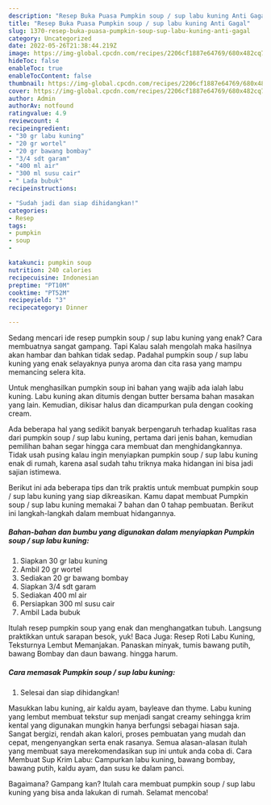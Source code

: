 ```yaml
---
description: "Resep Buka Puasa Pumpkin soup / sup labu kuning Anti Gagal"
title: "Resep Buka Puasa Pumpkin soup / sup labu kuning Anti Gagal"
slug: 1370-resep-buka-puasa-pumpkin-soup-sup-labu-kuning-anti-gagal
category: Uncategorized
date: 2022-05-26T21:38:44.219Z
image: https://img-global.cpcdn.com/recipes/2206cf1887e64769/680x482cq70/pumpkin-soup-sup-labu-kuning-foto-resep-utama.jpg
hideToc: false
enableToc: true
enableTocContent: false
thumbnail: https://img-global.cpcdn.com/recipes/2206cf1887e64769/680x482cq70/pumpkin-soup-sup-labu-kuning-foto-resep-utama.jpg
cover: https://img-global.cpcdn.com/recipes/2206cf1887e64769/680x482cq70/pumpkin-soup-sup-labu-kuning-foto-resep-utama.jpg
author: Admin
authorAv: notfound
ratingvalue: 4.9
reviewcount: 4
recipeingredient:
- "30 gr labu kuning"
- "20 gr wortel"
- "20 gr bawang bombay"
- "3/4 sdt garam"
- "400 ml air"
- "300 ml susu cair"
- " Lada bubuk"
recipeinstructions:

- "Sudah jadi dan siap dihidangkan!"
categories:
- Resep
tags:
- pumpkin
- soup
- 

katakunci: pumpkin soup  
nutrition: 240 calories
recipecuisine: Indonesian
preptime: "PT10M"
cooktime: "PT52M"
recipeyield: "3"
recipecategory: Dinner

---
```



Sedang mencari ide resep pumpkin soup / sup labu kuning yang enak? Cara membuatnya sangat gampang. Tapi Kalau salah mengolah maka hasilnya akan hambar dan bahkan tidak sedap. Padahal pumpkin soup / sup labu kuning yang enak selayaknya punya aroma dan cita rasa yang mampu memancing selera kita.


Untuk menghasilkan pumpkin soup ini bahan yang wajib ada ialah labu kuning. Labu kuning akan ditumis dengan butter bersama bahan masakan yang lain. Kemudian, dikisar halus dan dicampurkan pula dengan cooking cream.

Ada beberapa hal yang sedikit banyak berpengaruh terhadap kualitas rasa dari pumpkin soup / sup labu kuning, pertama dari jenis bahan, kemudian pemilihan bahan segar hingga cara membuat dan menghidangkannya. Tidak usah pusing kalau ingin menyiapkan pumpkin soup / sup labu kuning enak di rumah, karena asal sudah tahu triknya maka hidangan ini bisa jadi sajian istimewa.


Berikut ini ada beberapa tips dan trik praktis untuk membuat pumpkin soup / sup labu kuning yang siap dikreasikan. Kamu dapat membuat Pumpkin soup / sup labu kuning memakai 7 bahan dan 0 tahap pembuatan. Berikut ini langkah-langkah dalam membuat hidangannya.

<!--inarticleads1-->

##### Bahan-bahan dan bumbu yang digunakan dalam menyiapkan Pumpkin soup / sup labu kuning:

1. Siapkan 30 gr labu kuning
1. Ambil 20 gr wortel
1. Sediakan 20 gr bawang bombay
1. Siapkan 3/4 sdt garam
1. Sediakan 400 ml air
1. Persiapkan 300 ml susu cair
1. Ambil  Lada bubuk


Itulah resep pumpkin soup yang enak dan menghangatkan tubuh. Langsung praktikkan untuk sarapan besok, yuk! Baca Juga: Resep Roti Labu Kuning, Teksturnya Lembut Memanjakan. Panaskan minyak, tumis bawang putih, bawang Bombay dan daun bawang. hingga harum. 

<!--inarticleads2-->

##### Cara memasak Pumpkin soup / sup labu kuning:


1. Selesai dan siap dihidangkan!

Masukkan labu kuning, air kaldu ayam, bayleave dan thyme. Labu kuning yang lembut membuat tekstur sup menjadi sangat creamy sehingga krim kental yang digunakan mungkin hanya berfungsi sebagai hiasan saja. Sangat bergizi, rendah akan kalori, proses pembuatan yang mudah dan cepat, mengenyangkan serta enak rasanya. Semua alasan-alasan itulah yang membuat saya merekomendasikan sup ini untuk anda coba di. Cara Membuat Sup Krim Labu: Campurkan labu kuning, bawang bombay, bawang putih, kaldu ayam, dan susu ke dalam panci. 

Bagaimana? Gampang kan? Itulah cara membuat pumpkin soup / sup labu kuning yang bisa anda lakukan di rumah. Selamat mencoba!
